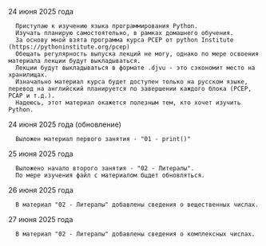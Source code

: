 24 июня 2025 года

      Приступаю к изучению языка программирования Python.
      Изучать планирую самостоятельно, в рамках домашнего обучения.
      За основу мной взята программа курса PCEP от python Institute (https://pythoninstitute.org/pcep)
      Обещать регулярность выпуска лекций не могу, однако по мере освоения материала лекции будут выкладываться.
      Лекции будут выкладываться в формате .djvu - это сэкономит место на хранилищах.
      Изначально материал курса будет доступен только на русском языке, перевод на английский планируется по завершении каждого блока (РСЕР, РСАР и т.д.).
      Надеюсь, этот материал окажется полезным тем, кто хочет изучить Python.


24 июня 2025 года (обновление)

      Выложен материал первого занятия - "01 - print()"
      
    
25 июня 2025 года

      Выложено начало второго занятия - "02 - Литералы". 
      По мере изучения файл с материалом бцдет обновляться.


26 июня 2025 года

      В материал "02 - Литералы" добавлены сведения о вещественных числах.


27 июня 2025 года

      В материал "02 - Литералы" добавлены сведения о комплексных числах.
